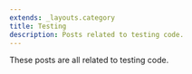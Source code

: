 ```yaml
---
extends: _layouts.category
title: Testing
description: Posts related to testing code.
---
```


These posts are all related to testing code.